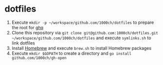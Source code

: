 # dotfiles

1. Execute `mkdir -p ~/workspace/github.com/1000ch/dotfiles` to prepare the root for [ghq](https://github.com/x-motemen/ghq)
2. Clone this repository via `git clone git@github.com:1000ch/dotfiles.git ~/workspace/github.com/1000ch/dotfiles` and execute `symlinks.sh` to link dotfiles
3. Install [Homebrew](https://brew.sh/) and execute `brew.sh` to install Homebrew packages
4. Execute `mkdir $GOPATH` to create a directory and `go install github.com/1000ch/gh-open`
